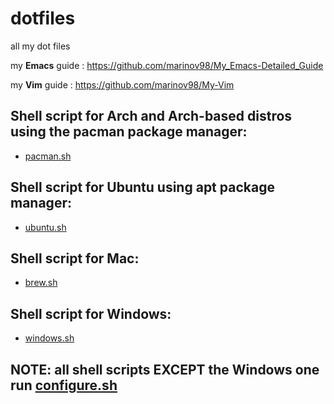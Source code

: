 # dotfiles
all my dot files

my **Emacs** guide : https://github.com/marinov98/My_Emacs-Detailed_Guide

my **Vim**  guide : https://github.com/marinov98/My-Vim


## Shell script for Arch and Arch-based distros using the pacman package manager: 
  - [pacman.sh](https://github.com/marinov98/dotfiles/blob/master/pacman.sh)
## Shell script for Ubuntu using apt package manager: 
  - [ubuntu.sh](https://github.com/marinov98/dotfiles/blob/master/ubuntu.sh)
## Shell script for Mac:
  - [brew.sh](https://github.com/marinov98/dotfiles/blob/master/brew.sh)
## Shell script for Windows:
- [windows.sh](https://github.com/marinov98/dotfiles/blob/master/windows.sh)
  
## NOTE: all shell scripts EXCEPT the Windows one run [configure.sh](https://github.com/marinov98/dotfiles/blob/master/configure.sh)

